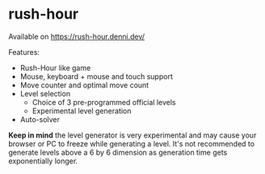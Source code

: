 # rush-hour

Available on https://rush-hour.denni.dev/

Features:
- Rush-Hour like game
- Mouse, keyboard + mouse and touch support
- Move counter and optimal move count
- Level selection
  - Choice of 3 pre-programmed official levels
  - Experimental level generation
- Auto-solver

**Keep in mind** the level generator is very experimental and may cause your browser or PC to freeze while generating a level.
It's not recommended to generate levels above a 6 by 6 dimension as generation time gets exponentially longer.
